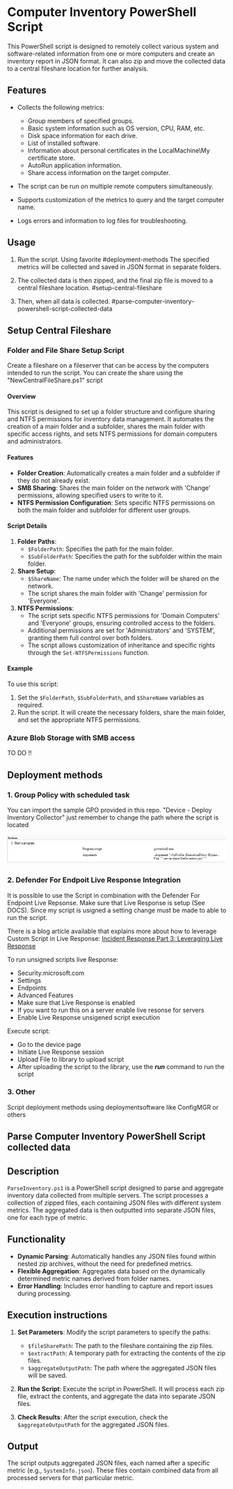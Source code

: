 # Computer Inventory PowerShell Script

This PowerShell script is designed to remotely collect various system and software-related information from one or more computers and create an inventory report in JSON format. It can also zip and move the collected data to a central fileshare location for further analysis.

## Features

- Collects the following metrics:
  - Group members of specified groups.
  - Basic system information such as OS version, CPU, RAM, etc.
  - Disk space information for each drive.
  - List of installed software.
  - Information about personal certificates in the LocalMachine\My certificate store.
  - AutoRun application information.
  - Share access information on the target computer.

- The script can be run on multiple remote computers simultaneously.

- Supports customization of the metrics to query and the target computer name.

- Logs errors and information to log files for troubleshooting.

## Usage

1. Run the script. Using favorite #deployment-methods The specified metrics will be collected and saved in JSON format in separate folders.

2. The collected data is then zipped, and the final zip file is moved to a central fileshare location. #setup-central-fileshare

3. Then, when all data is collected. #parse-computer-inventory-powershell-script-collected-data

## Setup Central Fileshare

### Folder and File Share Setup Script

Create a fileshare on a fileserver that can be access by the computers intended to run the script. You can create the share using the "NewCentralFileShare.ps1" script

#### Overview

This script is designed to set up a folder structure and configure sharing and NTFS permissions for inventory data management. It automates the creation of a main folder and a subfolder, shares the main folder with specific access rights, and sets NTFS permissions for domain computers and administrators.

#### Features

- **Folder Creation**: Automatically creates a main folder and a subfolder if they do not already exist.
- **SMB Sharing**: Shares the main folder on the network with 'Change' permissions, allowing specified users to write to it.
- **NTFS Permission Configuration**: Sets specific NTFS permissions on both the main folder and subfolder for different user groups.

#### Script Details

1. **Folder Paths**:
   - `$FolderPath`: Specifies the path for the main folder.
   - `$SubFolderPath`: Specifies the path for the subfolder within the main folder.
2. **Share Setup**:
   - `$ShareName`: The name under which the folder will be shared on the network.
   - The script shares the main folder with 'Change' permission for 'Everyone'.
3. **NTFS Permissions**:
   - The script sets specific NTFS permissions for 'Domain Computers' and 'Everyone' groups, ensuring controlled access to the folders.
   - Additional permissions are set for 'Administrators' and 'SYSTEM', granting them full control over both folders.
   - The script allows customization of inheritance and specific rights through the `Set-NTFSPermissions` function.

#### Example

To use this script:

1. Set the `$FolderPath`, `$SubFolderPath`, and `$ShareName` variables as required.
2. Run the script. It will create the necessary folders, share the main folder, and set the appropriate NTFS permissions.

### Azure Blob Storage with SMB access

TO DO !!

## Deployment methods

### 1. Group Policy with scheduled task

You can import the sample GPO provided in this repo. "Device - Deploy Inventory Collector" just remember to change the path where the script is located

![Alt text](image.png)

### 2. Defender For Endpoit Live Response Integration

It is possible to use the Script in combination with the Defender For Endpoint Live Repsonse. Make sure that Live Response is setup  (See DOCS). Since my script is usigned a setting change must be made to able to run the script.

There is a blog article available that explains more about how to leverage Custom Script in Live Response: [Incident Response Part 3: Leveraging Live Response](https://kqlquery.com/posts/leveraging-live-response/)

To run unsigned scripts live Response:

- Security.microsoft.com
- Settings
- Endpoints
- Advanced Features
- Make sure that Live Response is enabled
- If you want to run this on a server enable live resonse for servers
- Enable Live Response unsigened script execution

Execute script:

- Go to the device page
- Initiate Live Response session
- Upload File to library to upload script
- After uploading the script to the library, use the ***run*** command to run the script

### 3. Other

Script deployment methods using deploymentsoftware like ConfigMGR or others

## Parse Computer Inventory PowerShell Script collected data

## Description

`ParseInventory.ps1` is a PowerShell script designed to parse and aggregate inventory data collected from multiple servers. The script processes a collection of zipped files, each containing JSON files with different system metrics. The aggregated data is then outputted into separate JSON files, one for each type of metric.

## Functionality

- **Dynamic Parsing**: Automatically handles any JSON files found within nested zip archives, without the need for predefined metrics.
- **Flexible Aggregation**: Aggregates data based on the dynamically determined metric names derived from folder names.
- **Error Handling**: Includes error handling to capture and report issues during processing.

## Execution instructions

1. **Set Parameters**: Modify the script parameters to specify the paths:
    - `$fileSharePath`: The path to the fileshare containing the zip files.
    - `$extractPath`: A temporary path for extracting the contents of the zip files.
    - `$aggregateOutputPath`: The path where the aggregated JSON files will be saved.

2. **Run the Script**: Execute the script in PowerShell. It will process each zip file, extract the contents, and aggregate the data into separate JSON files.

3. **Check Results**: After the script execution, check the `$aggregateOutputPath` for the aggregated JSON files.

## Output

The script outputs aggregated JSON files, each named after a specific metric (e.g., `SystemInfo.json`). These files contain combined data from all processed servers for that particular metric.
